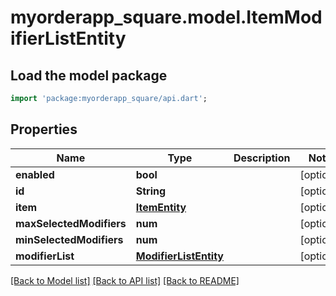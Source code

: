 # myorderapp_square.model.ItemModifierListEntity

## Load the model package
```dart
import 'package:myorderapp_square/api.dart';
```

## Properties
Name | Type | Description | Notes
------------ | ------------- | ------------- | -------------
**enabled** | **bool** |  | [optional] 
**id** | **String** |  | [optional] 
**item** | [**ItemEntity**](ItemEntity.md) |  | [optional] 
**maxSelectedModifiers** | **num** |  | [optional] 
**minSelectedModifiers** | **num** |  | [optional] 
**modifierList** | [**ModifierListEntity**](ModifierListEntity.md) |  | [optional] 

[[Back to Model list]](../README.md#documentation-for-models) [[Back to API list]](../README.md#documentation-for-api-endpoints) [[Back to README]](../README.md)


